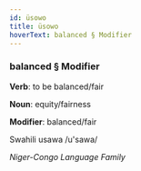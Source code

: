 ```yaml
---
id: üsowo
title: üsowo
hoverText: balanced § Modifier
---
```


### balanced § Modifier

**Verb**: to be balanced/fair

**Noun**: equity/fairness

**Modifier**: balanced/fair

Swahili usawa /u'sawa/

*Niger-Congo Language Family*